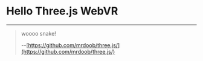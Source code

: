 # Hello Three.js WebVR

---

> woooo snake!
>
> --[https://github.com/mrdoob/three.js/](https://github.com/mrdoob/three.js/)

<canvas/>
